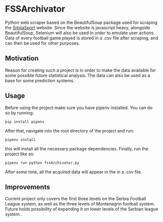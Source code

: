 # FSSArchivator

Python web scraper based on the BeautifulSoup package used for scraping the [SrbijaSport](https://srbijasport.net) website. Since the website is javascript heavy, alongside BeautifulSoup, Selenium will also be used in order to emulate user actions. Data of every football game played is stored in a .csv file after scraping, and can then be used for other purposes.

## Motivation

Reason for creating such a project is in order to make the data available for some possible future statistical analysis. The data can also be used as a base for some prediction systems.

## Usage

Before using the project make sure you have pipenv installed. You can do so by running:

```
pip install pipenv
```

After that, navigate into the root directory of the project and run:

```
pipenv install
```

this will install all the necessary package dependencies. Finally, run the project like so:

```
pipenv run python fssArchivator.py
```

After some time, all the acquired data will appear in the in a .csv file.

## Improvements

Current project only covers the first three levels on the Serbia Football League system, as well as the three levels of Montenegrin football system. Future holds possibility of expanding it on lower levels of the Serbian league system..
